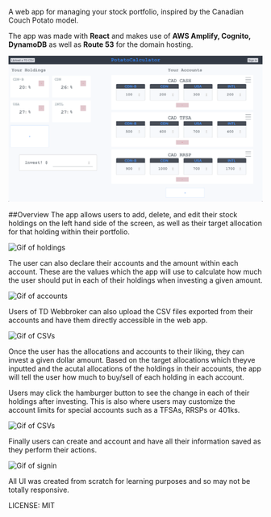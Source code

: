 A web app for managing your stock portfolio, inspired by the Canadian Couch Potato model.

The app was made with **React** and makes use of **AWS Amplify, Cognito, DynamoDB** as well as **Route 53** for the domain hosting.

![Image of Potatocalculator](https://github.com/nikolamarunic/images/blob/master/potatocalculator_splash.png)

##Overview
The app allows users to add, delete, and edit their stock holdings on the left hand side of the screen, as well as their target allocation for that holding within their portfolio.

![Gif of holdings](https://media.giphy.com/media/f7Rw6JiOa0REgHAOq6/giphy.gif)

The user can also declare their accounts and the amount within each account. These are the values which the app will use to calculate how much the user should put in each of their holdings when investing a given amount.

![Gif of accounts](https://media.giphy.com/media/PlUFhbOUWsfkrNNsav/giphy.gif)

Users of TD Webbroker can also upload the CSV files exported from their accounts and have them directly accessible in the web app.

![Gif of CSVs](https://media.giphy.com/media/JUeHEQSQBrJippvFtU/giphy.gif)

Once the user has the allocations and accounts to their liking, they can invest a given dollar amount. Based on the target allocations which theyve inputted and the acutal allocations of the holdings in their accounts, the app will tell the user how much to buy/sell of each holding in each account.

Users may click the hamburger button to see the change in each of their holdings after investing. This is also where users may customize the account limits for special accounts such as a TFSAs, RRSPs or 401ks.

![Gif of CSVs](https://media.giphy.com/media/MayHeCjE70ZJyhNbFF/giphy.gif)

Finally users can create and account and have all their information saved as they perform their actions.

![Gif of signin](https://media.giphy.com/media/cKP1NQZ6EN7UlAMUim/giphy.gif)

All UI was created from scratch for learning purposes and so may not be totally responsive.

LICENSE: MIT
